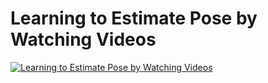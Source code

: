 # Learning to Estimate Pose by Watching Videos

[![Learning to Estimate Pose by Watching Videos](https://www.youtube.com/watch?v=coWdAc1m_2Y/0.jpg)](https://www.youtube.com/watch?v=coWdAc1m_2Y "Learning to Estimate Pose by Watching Videos")
